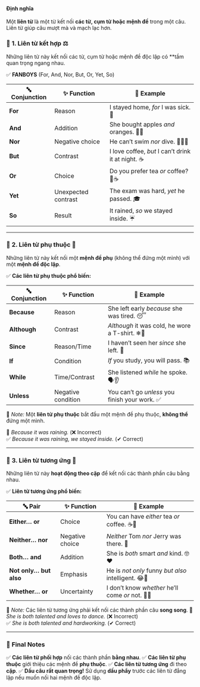 #### **Định nghĩa**

Một **liên từ** là một từ kết nối **các từ, cụm từ hoặc mệnh đề** trong một câu. Liên từ giúp câu mượt mà và mạch lạc hơn.

### 🔹 **1. Liên từ kết hợp** ⚖

Những liên từ này kết nối các từ, cụm từ hoặc mệnh đề độc lập có \*\*tầm quan trọng ngang nhau.

✅ **FANBOYS** (For, And, Nor, But, Or, Yet, So)

| 🔤 Conjunction | ✨ Function         | 📌 Example                                         |
| -------------- | ------------------- | -------------------------------------------------- |
| **For**        | Reason              | I stayed home, _for_ I was sick. 🤒                |
| **And**        | Addition            | She bought apples _and_ oranges. 🍏🍊              |
| **Nor**        | Negative choice     | He can’t swim _nor_ dive. 🏊‍♂️🚫                     |
| **But**        | Contrast            | I love coffee, _but_ I can’t drink it at night. ☕ |
| **Or**         | Choice              | Do you prefer tea _or_ coffee? 🍵☕                |
| **Yet**        | Unexpected contrast | The exam was hard, _yet_ he passed. 🎓             |
| **So**         | Result              | It rained, _so_ we stayed inside. ☔               |

---

### 🔹 **2. Liên từ phụ thuộc** 🔗

Những liên từ này kết nối một **mệnh đề phụ** (không thể đứng một mình) với một **mệnh đề độc lập**.

✅ **Các liên từ phụ thuộc phổ biến:**

| 🔤 Conjunction | ✨ Function        | 📌 Example                                     |
| -------------- | ------------------ | ---------------------------------------------- |
| **Because**    | Reason             | She left early _because_ she was tired. 😴     |
| **Although**   | Contrast           | _Although_ it was cold, he wore a T-shirt. ❄👕 |
| **Since**      | Reason/Time        | I haven’t seen her _since_ she left. 📅        |
| **If**         | Condition          | _If_ you study, you will pass. 📚              |
| **While**      | Time/Contrast      | She listened _while_ he spoke. 🗣👂             |
| **Unless**     | Negative condition | You can’t go _unless_ you finish your work. ✅ |

📌 _Note:_ Một **liên từ phụ thuộc** bắt đầu một mệnh đề phụ thuộc, **không thể** đứng một mình.

🚫 _Because it was raining._ (❌ Incorrect)  
✅ _Because it was raining, we stayed inside._ (✔ Correct)

---

### 🔹 **3. Liên từ tương ứng** 🔁

Những liên từ này **hoạt động theo cặp** để kết nối các thành phần câu bằng nhau.

✅ **Liên từ tương ứng phổ biến:**

| 🔤 Pair                | ✨ Function     | 📌 Example                                          |
| ---------------------- | --------------- | --------------------------------------------------- |
| **Either… or**         | Choice          | You can have _either_ tea _or_ coffee. ☕🍵         |
| **Neither… nor**       | Negative choice | _Neither_ Tom _nor_ Jerry was there. 🚫             |
| **Both… and**          | Addition        | She is _both_ smart _and_ kind. 🤓❤️                |
| **Not only… but also** | Emphasis        | He is _not only_ funny _but also_ intelligent. 😂🧠 |
| **Whether… or**        | Uncertainty     | I don’t know _whether_ he’ll come _or_ not. 🤷‍♂️      |

📌 _Note:_ Các liên từ tương ứng phải kết nối các thành phần câu **song song**.
🚫 _She is both talented and loves to dance._ (❌ Incorrect)  
✅ _She is both talented and hardworking._ (✔ Correct)

---

### 🎯 **Final Notes**

✅ **Các liên từ phối hợp** nối các thành phần **bằng nhau**.
✅ **Các liên từ phụ thuộc** giới thiệu các mệnh đề **phụ thuộc**.
✅ **Các liên từ tương ứng** đi theo **cặp**.
✅ **Dấu câu rất quan trọng!** Sử dụng **dấu phẩy** trước các liên từ đẳng lập nếu muốn nối hai mệnh đề độc lập.
